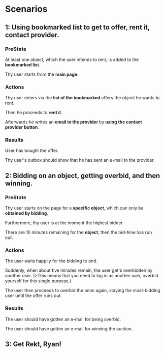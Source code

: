 # Scenarios

## 1: Using bookmarked list to get to offer, rent it, contact provider.

### PreState
At least one object, which the user intends to rent, is added to the **bookmarked list**.

Thy user starts from the **main page**.

### Actions
Thy user enters via the **list of the bookmarked** offers the object he wants to rent.

Then he proceeds to **rent it**.

Afterwards he writes an **email to the provider** by **using the contact provider button**.

### Results
User has bought the offer.

Thy user's outbox should show that he has sent an e-mail to the provider.

## 2: Bidding on an object, getting overbid, and then winning.

### PreState
Thy user starts on the page for a **specific object**, which can only be **obtained by bidding**.

Furthermore, thy user is at the moment the highest bidder.

There are 10 minutes remaining for the **object**, then the bid-time has run out.

### Actions
The user waits happily for the bidding to end.

Suddenly, when about five minutes remain, the user get's overbidden by another user.
(>This means that you need to log in as another user, overbid yourself for this single purpose.)

The user then proceeds to overbid the anon again, staying the most-bidding user until the offer runs out.

### Results
The user should have gotten an e-mail for being overbid.

The user should have gotten an e-mail for winning the auction.

## 3: Get Rekt, Ryan!